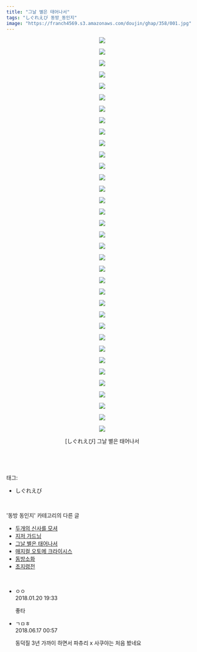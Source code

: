 ```yaml
---
title: "그날 별은 태어나서"
tags: "しぐれえび 동방_동인지"
image: "https://franch4569.s3.amazonaws.com/doujin/ghap/358/001.jpg"
---
```

<div class="article">
<p style="text-align: center; clear: none; float: none;"><img src="{{ site.imgserver2 }}/ghap/358/001.jpg"/></p>
<p style="text-align: center; clear: none; float: none;"><img src="{{ site.imgserver2 }}/ghap/358/002.jpg"/></p>
<p style="text-align: center; clear: none; float: none;"><img src="{{ site.imgserver2 }}/ghap/358/003.jpg"/></p>
<p style="text-align: center; clear: none; float: none;"><img src="{{ site.imgserver2 }}/ghap/358/004.jpg"/></p>
<p style="text-align: center; clear: none; float: none;"><img src="{{ site.imgserver2 }}/ghap/358/005.jpg"/></p>
<p style="text-align: center; clear: none; float: none;"><img src="{{ site.imgserver2 }}/ghap/358/006.jpg"/></p>
<p style="text-align: center; clear: none; float: none;"><img src="{{ site.imgserver2 }}/ghap/358/007.jpg"/></p>
<p style="text-align: center; clear: none; float: none;"><img src="{{ site.imgserver2 }}/ghap/358/008.jpg"/></p>
<p style="text-align: center; clear: none; float: none;"><img src="{{ site.imgserver2 }}/ghap/358/009.jpg"/></p>
<p style="text-align: center; clear: none; float: none;"><img src="{{ site.imgserver2 }}/ghap/358/010.jpg"/></p>
<p style="text-align: center; clear: none; float: none;"><img src="{{ site.imgserver2 }}/ghap/358/011.jpg"/></p>
<p style="text-align: center; clear: none; float: none;"><img src="{{ site.imgserver2 }}/ghap/358/012.jpg"/></p>
<p style="text-align: center; clear: none; float: none;"><img src="{{ site.imgserver2 }}/ghap/358/013.jpg"/></p>
<p style="text-align: center; clear: none; float: none;"><img src="{{ site.imgserver2 }}/ghap/358/014.jpg"/></p>
<p style="text-align: center; clear: none; float: none;"><img src="{{ site.imgserver2 }}/ghap/358/015.jpg"/></p>
<p style="text-align: center; clear: none; float: none;"><img src="{{ site.imgserver2 }}/ghap/358/016.jpg"/></p>
<p style="text-align: center; clear: none; float: none;"><img src="{{ site.imgserver2 }}/ghap/358/017.jpg"/></p>
<p style="text-align: center; clear: none; float: none;"><img src="{{ site.imgserver2 }}/ghap/358/018.jpg"/></p>
<p style="text-align: center; clear: none; float: none;"><img src="{{ site.imgserver2 }}/ghap/358/019.jpg"/></p>
<p style="text-align: center; clear: none; float: none;"><img src="{{ site.imgserver2 }}/ghap/358/020.jpg"/></p>
<p style="text-align: center; clear: none; float: none;"><img src="{{ site.imgserver2 }}/ghap/358/021.jpg"/></p>
<p style="text-align: center; clear: none; float: none;"><img src="{{ site.imgserver2 }}/ghap/358/022.jpg"/></p>
<p style="text-align: center; clear: none; float: none;"><img src="{{ site.imgserver2 }}/ghap/358/023.jpg"/></p>
<p style="text-align: center; clear: none; float: none;"><img src="{{ site.imgserver2 }}/ghap/358/024.jpg"/></p>
<p style="text-align: center; clear: none; float: none;"><img src="{{ site.imgserver2 }}/ghap/358/025.jpg"/></p>
<p style="text-align: center; clear: none; float: none;"><img src="{{ site.imgserver2 }}/ghap/358/026.jpg"/></p>
<p style="text-align: center; clear: none; float: none;"><img src="{{ site.imgserver2 }}/ghap/358/027.jpg"/></p>
<p style="text-align: center; clear: none; float: none;"><img src="{{ site.imgserver2 }}/ghap/358/028.jpg"/></p>
<p style="text-align: center; clear: none; float: none;"><img src="{{ site.imgserver2 }}/ghap/358/029.jpg"/></p>
<p style="text-align: center; clear: none; float: none;"><img src="{{ site.imgserver2 }}/ghap/358/030.jpg"/></p>
<p style="text-align: center; clear: none; float: none;"><img src="{{ site.imgserver2 }}/ghap/358/031.jpg"/></p>
<p style="text-align: center; clear: none; float: none;"><img src="{{ site.imgserver2 }}/ghap/358/032.jpg"/></p>
<p style="text-align: center; clear: none; float: none;"><img src="{{ site.imgserver2 }}/ghap/358/033.jpg"/></p>
<p style="text-align: center; clear: none; float: none;"><img src="{{ site.imgserver2 }}/ghap/358/034.jpg"/></p>
<p style="text-align: center; clear: none; float: none;"><img src="{{ site.imgserver2 }}/ghap/358/035.jpg"/></p>
<p style="text-align: center; clear: none; float: none;">[しぐれえび] 그날 별은 태어나서</p>
<p><br/></p>
</div><br/>
<div class="tagTrail">
<p>태그: </p>
<ul>
<li>しぐれえび</li>
</ul>
</div><br/>
<div class="another">
<p>'동방 동인지' 카테고리의 다른 글</p>
<ul>
<li><a href="/ghap_360">두개의 신사를 모셔</a></li>
<li><a href="/ghap_359">지저 가드닝</a></li>
<li><a href="/ghap_358">그날 별은 태어나서</a></li>
<li><a href="/ghap_357">매지컬 오토메 크라이시스</a></li>
<li><a href="/ghap_356">동방소화</a></li>
<li><a href="/ghap_354">초지령전</a></li>
</ul>
</div><br/>
<div class="cb_module cb_fluid">
<div class="cb_wrt cb_profile">
<div class="comment">
<ul>
<li class="cb_thumb_off" id="comment15178744">
<div class="cb_comment_area">
<div class="cb_info_area">
<div class="cb_section">
<span class="cb_nick_name">ㅇㅇ</span>
</div>
<div class="cb_section">
<span class="cb_date">2018.01.20 19:33 </span>
</div>
</div>
<div class="cb_dsc_comment">
<p class="cb_dsc">
											좋타
										</p>
</div>
</div></li>
<li class="cb_thumb_off" id="comment15271678">
<div class="cb_comment_area">
<div class="cb_info_area">
<div class="cb_section">
<span class="cb_nick_name">ㄱㅁㅎ</span>
</div>
<div class="cb_section">
<span class="cb_date">2018.06.17 00:57 </span>
</div>
</div>
<div class="cb_dsc_comment">
<p class="cb_dsc">
											동덕질 3년 가까이 하면서 파츄리 x 사쿠야는 처음 봤네요
										</p>
</div>
</div></li>
</ul>
</div>
</div><!-- commentList close -->
</div><br/>
